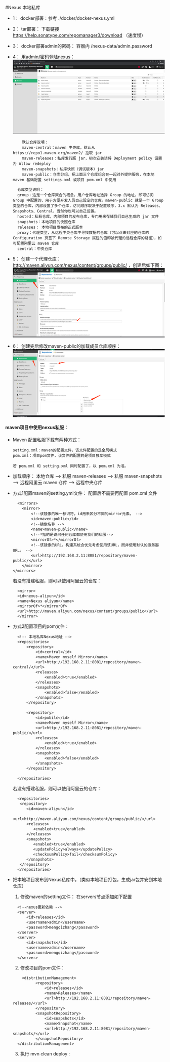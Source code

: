 #Nexus 本地私库


- 1：  docker部署：参考 ./docker/docker-nexus.yml
- 2：  tar部署：   下载链接 https://help.sonatype.com/repomanager3/download （速度慢）

- 3： docker部署admin的密码： 容器内 /nexus-data/admin.password
- 4： 用admin/密码登陆nexus：
![img_3.png](img_3.png)
    
    ````  
        默认仓库说明：
        maven-central：maven 中央库，默认从 https://repo1.maven.org/maven2/ 拉取 jar
        maven-releases：私库发行版 jar，初次安装请将 Deployment policy 设置为 Allow redeploy
        maven-snapshots：私库快照（调试版本）jar
        maven-public：仓库分组，把上面三个仓库组合在一起对外提供服务，在本地 maven 基础配置 settings.xml 或项目 pom.xml 中使用
  
    ````
        仓库类型说明：
        group：这是一个仓库聚合的概念，用户仓库地址选择 Group 的地址，即可访问 Group 中配置的，用于方便开发人员自己设定的仓库。maven-public 就是一个 Group 类型的仓库，内部设置了多个仓库，访问顺序取决于配置顺序，3.x 默认为 Releases、Snapshots、Central，当然你也可以自己设置。
        hosted：私有仓库，内部项目的发布仓库，专门用来存储我们自己生成的 jar 文件
        snapshots：本地项目的快照仓库
        releases： 本地项目发布的正式版本
        proxy：代理类型，从远程中央仓库中寻找数据的仓库（可以点击对应的仓库的 Configuration 页签下 Remote Storage 属性的值即被代理的远程仓库的路径），如可配置阿里云 maven 仓库
        central：中央仓库
    
  
- 5： 创建一个代理仓库：  http://maven.aliyun.com/nexus/content/groups/public/ ，创建后如下图：
![img_1.png](img_1.png)
  
- 6： 创建完后修改maven-public的加载成员仓库顺序：
![img_2.png](img_2.png)
  




#### maven项目中使用nexus私服：
- Maven 配置私服下载有两种方式：
    ````
    setting.xml：maven的配置文件，该文件配置的是全局模式
    pom.xml：项目pom文件，该文件的配置的是项目独享模式

    若 pom.xml 和 setting.xml 同时配置了，以 pom.xml 为准。
  
- 加载顺序： 本地仓库 --> 私服 maven-releases --> 私服 maven-snapshots --> 远程阿里云 maven 仓库 --> 远程中央仓库

- 方式1配置maven的setting.yml文件： 配置后不需要再配置 pom.xml 文件

    ````
      <mirrors>
        <mirror>
            <!--该镜像的唯一标识符。id用来区分不同的mirror元素。 -->
            <id>maven-public</id>
            <!--镜像名称 -->
            <name>maven-public</name>
            <!--*指的是访问任何仓库都使用我们的私服-->
            <mirrorOf>*</mirrorOf>
            <!--该镜像的URL。构建系统会优先考虑使用该URL，而非使用默认的服务器URL。 -->
            <url>http://192.168.2.11:8081/repository/maven-public/</url>     
        </mirror>
    </mirrors>
  ````

  若没有搭建私服，则可以使用阿里云的仓库：

  ````
    <mirror>
    <id>nexus-aliyun</id>
    <name>Nexus aliyun</name>
    <mirrorOf>*</mirrorOf>
    <url>http://maven.aliyun.com/nexus/content/groups/public</url>
    </mirror>
  ````
  

- 方式2配置项目的pom文件： 

  ````
    <!-- 本地私库Nexus地址 -->
    <repositories>
        <repository>
            <id>central</id>
            <name>Maven myself Mirror</name>
            <url>http://192.168.2.11:8081/repository/maven-central/</url>
            <releases>
                <enabled>true</enabled>
            </releases>
            <snapshots>
                <enabled>false</enabled>
            </snapshots>
        </repository>

        <repository>
            <id>pubilc</id>
            <name>Maven myself Mirror</name>
            <url>http://192.168.2.11:8081/repository/maven-public/</url>
            <releases>
                <enabled>true</enabled>
            </releases>
            <snapshots>
                <enabled>false</enabled>
            </snapshots>
        </repository>

    </repositories>
  ````

  若没有搭建私服，则可以使用阿里云的仓库：

  ````
    <repositories>
     <repository>
        <id>maven-aliyun</id>
        <url>http://maven.aliyun.com/nexus/content/groups/public/</url>
        <releases>
           <enabled>true</enabled>
        </releases>
        <snapshots>
           <enabled>true</enabled>
           <updatePolicy>always</updatePolicy>
           <checksumPolicy>fail</checksumPolicy>
        </snapshots>
     </repository>
    </repositories>
  ````
  


- 把本地项目发布到Nexus私库中，（类似本地项目打包，生成jar包并安到本地仓库）

  1. 修改maven的setting文件： 在servers节点添加如下配置
  
    ````
      <!--nexus更新依赖 -->
      <server>
          <id>releases</id>
          <username>admin</username>
          <password>mengqizhang</password>
      </server>
      <server>
          <id>snapshots</id>
          <username>admin</username>
          <password>mengqizhang</password>
      </server>
    ````
  
  2. 修改项目的pom文件： 
        
  ````
      <distributionManagement>
            <repository>
                <id>releases</id>
                <name>Releases</name>
                <url>http://192.168.2.11:8081/repository/maven-releases/</url>
            </repository>
            <snapshotRepository>
                <id>snapshots</id>
                <name>Snapshot</name>
                <url>http://192.168.2.11:8081/repository/maven-snapshots/</url>
            </snapshotRepository>
    </distributionManagement>
  ````
  
  3. 执行 mvn clean deploy :


  
  